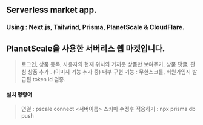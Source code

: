 ## Serverless market app.

### Using : Next.js, Tailwind, Prisma, PlanetScale & CloudFlare.

## PlanetScale을 사용한 서버리스 웹 마켓입니다. 
> 로그인, 상품 등록, 사용자의 현재 위치와 가까운 상품만 보여주기, 상품 댓글, 관심 상품 추가 . (이미지 기능 추가 중)
> 내부 구현 기능 : 무한스크롤, 회원가입시 발급된 token id 검증.


#### 설치 명령어

> 연결 : pscale connect <서버이름>
> 스키마 수정후 적용하기 : npx prisma db push
